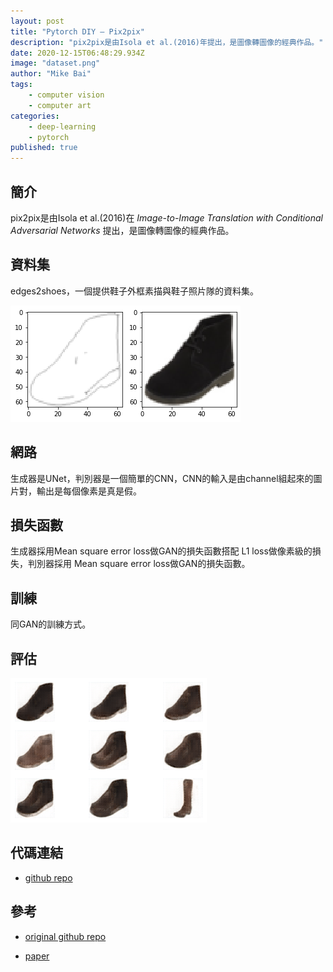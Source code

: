 ```yaml
---
layout: post
title: "Pytorch DIY — Pix2pix"
description: "pix2pix是由Isola et al.(2016)年提出，是圖像轉圖像的經典作品。"
date: 2020-12-15T06:48:29.934Z
image: "dataset.png"
author: "Mike Bai"
tags:
    - computer vision
    - computer art
categories:
    - deep-learning
    - pytorch
published: true
---
```


## 簡介

pix2pix是由Isola et al.(2016)在 *Image-to-Image Translation with Conditional Adversarial Networks* 提出，是圖像轉圖像的經典作品。

## 資料集

edges2shoes，一個提供鞋子外框素描與鞋子照片隊的資料集。

![資料集](dataset.png)

## 網路

生成器是UNet，判別器是一個簡單的CNN，CNN的輸入是由channel組起來的圖片對，輸出是每個像素是真是假。

## 損失函數

生成器採用Mean square error loss做GAN的損失函數搭配 L1 loss做像素級的損失，判別器採用 Mean square error loss做GAN的損失函數。

## 訓練

同GAN的訓練方式。

## 評估

![結果](result.png)

## 代碼連結

* [github repo](https://github.com/gitE0Z9/classical-network-series)

## 參考

* [original github repo](https://github.com/eriklindernoren/PyTorch-GAN)

* [paper](https://arxiv.org/abs/1611.07004)